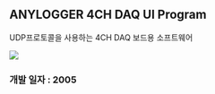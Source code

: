 ## ANYLOGGER 4CH DAQ UI Program
UDP프로토콜을 사용하는 4CH DAQ 보드용 소프트웨어

![](doc/screen.png)

### 개발 일자 : 2005
